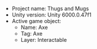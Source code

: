                                                                                                                                                                                                                                              
<!-- UNITY CODE ASSIST INSTRUCTIONS START -->
- Project name: Thugs and Mugs
- Unity version: Unity 6000.0.47f1
- Active game object:
  - Name: Axe
  - Tag: Axe
  - Layer: Interactable
<!-- UNITY CODE ASSIST INSTRUCTIONS END -->